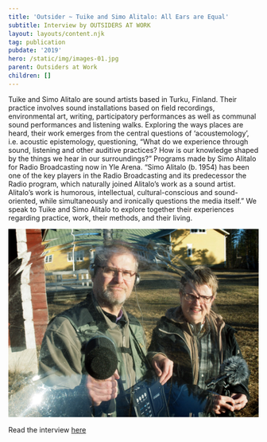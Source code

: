 ```yaml
---
title: 'Outsider ~ Tuike and Simo Alitalo: All Ears are Equal'
subtitle: Interview by OUTSIDERS AT WORK
layout: layouts/content.njk
tag: publication
pubdate: '2019'
hero: /static/img/images-01.jpg
parent: Outsiders at Work
children: []
---
```

Tuike and Simo Alitalo are sound artists based in Turku, Finland. Their practice involves sound installations based on field recordings, environmental art, writing, participatory performances as well as communal sound performances and listening walks. Exploring the ways places are heard, their work emerges from the central questions of ‘acoustemology’, i.e. acoustic epistemology, questioning, “What do we experience through sound, listening and other auditive practices? How is our knowledge shaped by the things we hear in our surroundings?” Programs made by Simo Alitalo for Radio Broadcasting now in Yle Arena. “Simo Alitalo (b. 1954) has been one of the key players in the Radio Broadcasting and its predecessor the Radio program, which naturally joined Alitalo’s work as a sound artist. Alitalo’s work is humorous, intellectual, cultural-conscious and sound-oriented, while simultaneously and ironically questions the media itself.” We speak to Tuike and Simo Alitalo to explore together their experiences regarding practice, work, their methods, and their living.



![](/static/img/tuike-and-simo-01.jpg)

Read the interview [here](https://outsidersatwork.wordpress.com/all-ears-are-equal/)
